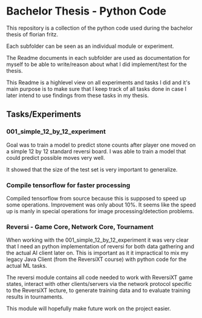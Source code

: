 # Bachelor Thesis - Python Code

This repository is a collection of the python code used during the bachelor
thesis of florian fritz.

Each subfolder can be seen as an individual module or experiment.

The Readme documents in each subfolder are used as documentation for myself to be able
to write/reason about what I did implement/test for the thesis.

This Readme is a highlevel view on all experiments and tasks I did and it's main
purpose is to make sure that I keep track of all tasks done in case I later intend to
use findings from these tasks in my thesis.

## Tasks/Experiments

### 001_simple_12_by_12_experiment

Goal was to train a model to predict stone counts after player one moved on a simple 
12 by 12 standard reversi board.
I was able to train a model that could predict possible moves very well.

It showed that the size of the test set is very important to generalize.

### Compile tensorflow for faster processing

Compiled tensorflow from source because this is supposed to speed up some  operations.
Improvement was only about 10%. It seems like the speed up is manly in special operations
for image processing/detection problems.

### Reversi - Game Core, Network Core, Tournament

When working with the 001_simple_12_by_12_experiment it was very clear that I need an
python implementation of reversi for both data gathering and the actual AI client later on.
This is important as it it impractical to mix my legacy Java Client (from the ReversiXT course)
with python code for the actual ML tasks.

The reversi module contains all code needed to work with ReversiXT game states, interact with
other clients/servers via the network protocol specific to the ReversiXT lecture, to generate training
data and to evaluate training results in tournaments.

This module will hopefully make future work on the project easier.

